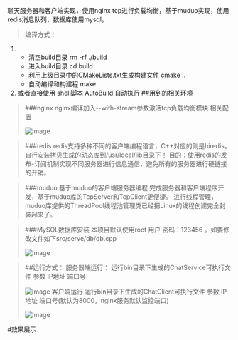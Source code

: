 聊天服务器和客户端实现，使用nginx tcp进行负载均衡，基于muduo实现，使用redis消息队列，数据库使用mysql。

> 编译方式：
1. + 清空build目录   rm -rf ./build
   + 进入build目录   cd build
   + 利用上级目录中的CMakeLists.txt生成构建文件    cmake ..
   + 自动编译和构建程 make
2.  或者直接使用 shell脚本 AutoBuild 自动执行
##用到的相关环境
> ###nginx
> nginx编译加入--with-stream参数激活tcp负载均衡模块
> 相关配置
> 
> ![image](https://github.com/user-attachments/assets/370e6aae-96aa-4f39-bf15-dd7c825418fe)
 

> ###redis
> redis支持多种不同的客户端编程语言，C++对应的则是hiredis。自行安装拷贝生成的动态库到/usr/local/lib目录下！
> 目的：使用redis的发布-订阅机制实现不同服务器进行信息通信，避免所有的服务器进行硬链接的开销。

> ###muduo
> 基于muduo的客户端服务器编程
> 完成服务器和客户端程序开发，基于muduo库的TcpServer和TcpClient更便捷。
> 进行线程管理，muduo库提供的ThreadPool线程池管理类已经把Linux的线程创建完全封装起来了。

> ###MySQL数据库安装
> 本项目默认使用root 用户 密码：123456 。如要修改文件如下src/serve/db/db.cpp
> 
> ![image](https://github.com/user-attachments/assets/a1050477-0983-45e9-8a68-6d6cfcb495c1)




> ##运行方式：
>服务器端运行：
> 运行bin目录下生成的ChatService可执行文件 参数 IP地址 端口号
> 
> ![image](https://github.com/user-attachments/assets/6977b6b6-0d99-4fb8-9aac-51089fe3e029)
> 客户端运行
> 运行bin目录下生成的ChatClient可执行文件 参数 IP地址 端口号(默认为8000，nginx服务默认监控端口)
>
> ![image](https://github.com/user-attachments/assets/d653b0bc-1ae4-469d-9187-fb04d04e524e)


#效果展示








